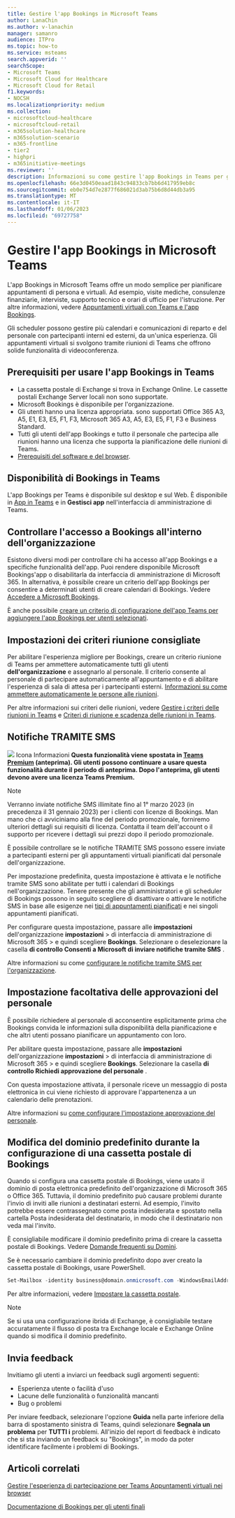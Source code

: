 ```yaml
---
title: Gestire l'app Bookings in Microsoft Teams
author: LanaChin
ms.author: v-lanachin
manager: samanro
audience: ITPro
ms.topic: how-to
ms.service: msteams
search.appverid: ''
searchScope:
- Microsoft Teams
- Microsoft Cloud for Healthcare
- Microsoft Cloud for Retail
f1.keywords:
- NOCSH
ms.localizationpriority: medium
ms.collection:
- microsoftcloud-healthcare
- microsoftcloud-retail
- m365solution-healthcare
- m365solution-scenario
- m365-frontline
- tier2
- highpri
- m365initiative-meetings
ms.reviewer: ''
description: Informazioni su come gestire l'app Bookings in Teams per gli utenti dell'organizzazione.
ms.openlocfilehash: 66e3d0450eaad1843c94833cb7bb6d417959eb8c
ms.sourcegitcommit: eb0e754d7e2877f686021d3ab75b6d8d44db3a95
ms.translationtype: MT
ms.contentlocale: it-IT
ms.lasthandoff: 01/06/2023
ms.locfileid: "69727758"
---
```

# <a name="manage-the-bookings-app-in-microsoft-teams"></a>Gestire l'app Bookings in Microsoft Teams

L'app Bookings in Microsoft Teams offre un modo semplice per pianificare appuntamenti di persona e virtuali. Ad esempio, visite mediche, consulenze finanziarie, interviste, supporto tecnico e orari di ufficio per l'istruzione. Per altre informazioni, vedere [Appuntamenti virtuali con Teams e l'app Bookings](/microsoft-365/frontline/bookings-virtual-appointments).

Gli scheduler possono gestire più calendari e comunicazioni di reparto e del personale con partecipanti interni ed esterni, da un'unica esperienza. Gli appuntamenti virtuali si svolgono tramite riunioni di Teams che offrono solide funzionalità di videoconferenza.

## <a name="prerequisites-to-use-the-bookings-app-in-teams"></a>Prerequisiti per usare l'app Bookings in Teams

* La cassetta postale di Exchange si trova in Exchange Online. Le cassette postali Exchange Server locali non sono supportate.
* Microsoft Bookings è disponibile per l'organizzazione.
* Gli utenti hanno una licenza appropriata. sono supportati Office 365 A3, A5, E1, E3, E5, F1, F3, Microsoft 365 A3, A5, E3, E5, F1, F3 e Business Standard.
* Tutti gli utenti dell'app Bookings e tutto il personale che partecipa alle riunioni hanno una licenza che supporta la pianificazione delle riunioni di Teams.
* [Prerequisiti del software e del browser](hardware-requirements-for-the-teams-app.md).

## <a name="availability-of-bookings-in-teams"></a>Disponibilità di Bookings in Teams

L'app Bookings per Teams è disponibile sul desktop e sul Web. È disponibile in [App in Teams](https://teams.microsoft.com/l/app/4c4ec2e8-4a2c-4bce-8d8f-00fc664a4e5b?source=store-copy-link) e in **Gestisci app** nell'interfaccia di amministrazione di Teams.

## <a name="control-access-to-bookings-within-your-organization"></a>Controllare l'accesso a Bookings all'interno dell'organizzazione

Esistono diversi modi per controllare chi ha accesso all'app Bookings e a specifiche funzionalità dell'app. Puoi rendere disponibile Microsoft Bookings'app o disabilitarla da interfaccia di amministrazione di Microsoft 365. In alternativa, è possibile creare un criterio dell'app Bookings per consentire a determinati utenti di creare calendari di Bookings. Vedere [Accedere a Microsoft Bookings](/microsoft-365/bookings/get-access).

È anche possibile [creare un criterio di configurazione dell'app Teams per aggiungere l'app Bookings per utenti selezionati](teams-app-setup-policies.md).

## <a name="recommended-meeting-policy-settings"></a>Impostazioni dei criteri riunione consigliate

Per abilitare l'esperienza migliore per Bookings, creare un criterio riunione di Teams per ammettere automaticamente tutti gli utenti **dell'organizzazione** e assegnarlo al personale. Il criterio consente al personale di partecipare automaticamente all'appuntamento e di abilitare l'esperienza di sala di attesa per i partecipanti esterni. [Informazioni su come ammettere automaticamente le persone alle riunioni](meeting-policies-participants-and-guests.md#automatically-admit-people).

Per altre informazioni sui criteri delle riunioni, vedere [Gestire i criteri delle riunioni in Teams](meeting-policies-in-teams.md) e [Criteri di riunione e scadenza delle riunioni in Teams](meeting-expiration.md).

## <a name="sms-text-notifications"></a>Notifiche TRAMITE SMS

![](media/info.png) Icona Informazioni **Questa funzionalità viene spostata in [Teams Premium](teams-add-on-licensing/licensing-enhance-teams.md) (anteprima). Gli utenti possono continuare a usare questa funzionalità durante il periodo di anteprima. Dopo l'anteprima, gli utenti devono avere una licenza Teams Premium.**

> [!NOTE]
> Verranno inviate notifiche SMS illimitate fino al 1° marzo 2023 (in precedenza il 31 gennaio 2023) per i clienti con licenze di Bookings. Man mano che ci avviciniamo alla fine del periodo promozionale, forniremo ulteriori dettagli sui requisiti di licenza. Contatta il team dell'account o il supporto per ricevere i dettagli sui prezzi dopo il periodo promozionale.

È possibile controllare se le notifiche TRAMITE SMS possono essere inviate a partecipanti esterni per gli appuntamenti virtuali pianificati dal personale dell'organizzazione.

Per impostazione predefinita, questa impostazione è attivata e le notifiche tramite SMS sono abilitate per tutti i calendari di Bookings nell'organizzazione. Tenere presente che gli amministratori e gli scheduler di Bookings possono in seguito scegliere di disattivare o attivare le notifiche SMS in base alle esigenze nei [tipi di appuntamenti pianificati](/microsoft-365/frontline/bookings-virtual-appointments#scheduled-appointment-type) e nei singoli appuntamenti pianificati.

Per configurare questa impostazione, passare alle **impostazioni** dell'organizzazione **impostazioni** \> di interfaccia di amministrazione di Microsoft 365 \> e quindi scegliere **Bookings**. Selezionare o deselezionare la casella **di controllo Consenti a Microsoft di inviare notifiche tramite SMS** .

Altre informazioni su come [configurare le notifiche tramite SMS per l'organizzazione](/microsoft-365/bookings/turn-bookings-on-or-off).

## <a name="optional-staff-approvals-setting"></a>Impostazione facoltativa delle approvazioni del personale

È possibile richiedere al personale di acconsentire esplicitamente prima che Bookings convida le informazioni sulla disponibilità della pianificazione e che altri utenti possano pianificare un appuntamento con loro.

Per abilitare questa impostazione, passare alle **impostazioni** dell'organizzazione **impostazioni** \> di interfaccia di amministrazione di Microsoft 365 \> e quindi scegliere **Bookings**. Selezionare la casella **di controllo Richiedi approvazione del personale** .

Con questa impostazione attivata, il personale riceve un messaggio di posta elettronica in cui viene richiesto di approvare l'appartenenza a un calendario delle prenotazioni.  

Altre informazioni su [come configurare l'impostazione approvazione del personale](/microsoft-365/bookings/turn-bookings-on-or-off).

## <a name="changing-your-default-domain-when-setting-up-a-bookings-mailbox"></a>Modifica del dominio predefinito durante la configurazione di una cassetta postale di Bookings

Quando si configura una cassetta postale di Bookings, viene usato il dominio di posta elettronica predefinito dell'organizzazione di Microsoft 365 o Office 365. Tuttavia, il dominio predefinito può causare problemi durante l'invio di inviti alle riunioni a destinatari esterni. Ad esempio, l'invito potrebbe essere contrassegnato come posta indesiderata e spostato nella cartella Posta indesiderata del destinatario, in modo che il destinatario non veda mai l'invito.

È consigliabile modificare il dominio predefinito prima di creare la cassetta postale di Bookings. Vedere [Domande frequenti su Domini](/microsoft-365/admin/setup/domains-faq#how-do-i-set-or-change-the-default-domain-in-microsoft-365).

Se è necessario cambiare il dominio predefinito dopo aver creato la cassetta postale di Bookings, usare PowerShell.

```powerShell
Set-Mailbox -identity business@domain.onmicrosoft.com -WindowsEmailAddress business@domain.com -EmailAddresses business@domain.com
```

Per altre informazioni, vedere [Impostare la cassetta postale](/powershell/module/exchange/mailboxes/set-mailbox).

> [!NOTE]
> Se si usa una configurazione ibrida di Exchange, è consigliabile testare accuratamente il flusso di posta tra Exchange locale e Exchange Online quando si modifica il dominio predefinito.

## <a name="send-feedback"></a>Invia feedback

Invitiamo gli utenti a inviarci un feedback sugli argomenti seguenti:

* Esperienza utente o facilità d'uso
* Lacune delle funzionalità o funzionalità mancanti
* Bug o problemi
  
Per inviare feedback, selezionare l'opzione **Guida** nella parte inferiore della barra di spostamento sinistra di Teams, quindi selezionare **Segnala un problema** per **TUTTI i** problemi. All'inizio del report di feedback è indicato che si sta inviando un feedback su "Bookings", in modo da poter identificare facilmente i problemi di Bookings.

## <a name="related-articles"></a>Articoli correlati

[Gestire l'esperienza di partecipazione per Teams Appuntamenti virtuali nei browser](/microsoft-365/frontline/browser-join)


  [Documentazione di Bookings per gli utenti finali](https://support.office.com/article/apps-and-services-cc1fba57-9900-4634-8306-2360a40c665b?ui=en-US&rs=en-US&ad=US#PickTab=Bookings)
